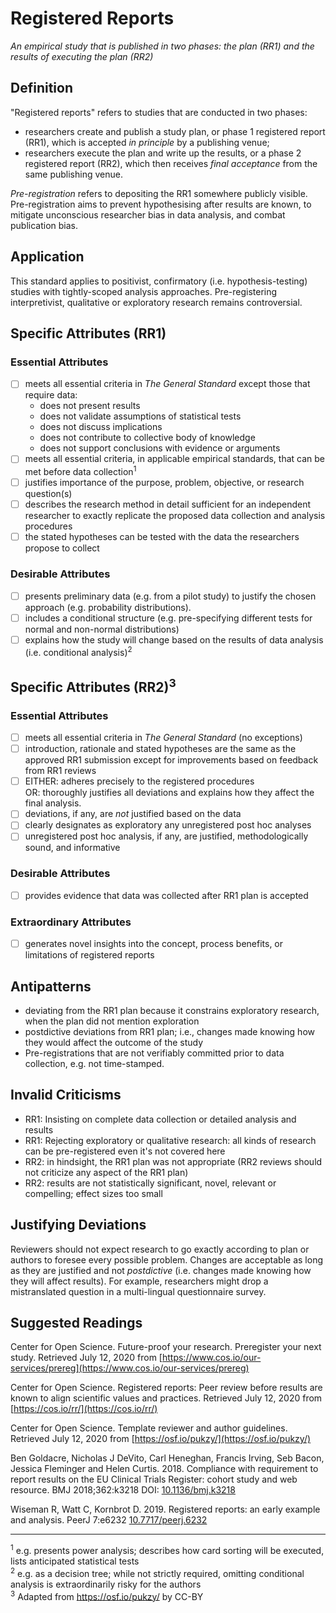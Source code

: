 # Registered Reports

_An empirical study that is published in two phases: the plan (RR1) and the results of executing the plan (RR2)_

## Definition

&quot;Registered reports&quot; refers to studies that are conducted in two phases:

- researchers create and publish a study plan, or phase 1 registered report (RR1), which is accepted _in principle_ by a publishing venue;
- researchers execute the plan and write up the results, or a phase 2 registered report (RR2), which then receives _final acceptance_ from the same publishing venue.

_Pre-registration_ refers to depositing the RR1 somewhere publicly visible. Pre-registration aims to prevent hypothesising after results are known, to mitigate unconscious researcher bias in data analysis, and combat publication bias.

## Application

This standard applies to positivist, confirmatory (i.e. hypothesis-testing) studies with tightly-scoped analysis approaches. Pre-registering interpretivist, qualitative or exploratory research remains controversial.

## Specific Attributes (RR1)

### Essential Attributes
- [ ] meets all essential criteria in _The General Standard_ except those that require data:
    - does not present results
    - does not validate assumptions of statistical tests
    - does not discuss implications
    - does not contribute to collective body of knowledge
    - does not support conclusions with evidence or arguments
- [ ] meets all essential criteria, in applicable empirical standards, that can be met before data collection<sup><a class="footnote footnote_ref">1</a></sup>
- [ ] justifies importance of the purpose, problem, objective, or research question(s)
- [ ] describes the research method in detail sufficient for an independent researcher to exactly replicate the proposed data collection and analysis procedures
- [ ] the stated hypotheses can be tested with the data the researchers propose to collect
  
### Desirable Attributes
- [ ] presents preliminary data (e.g. from a pilot study) to justify the chosen approach (e.g. probability distributions).
- [ ] includes a conditional structure (e.g. pre-specifying different tests for normal and non-normal distributions)
- [ ] explains how the study will change based on the results of data analysis (i.e. conditional analysis)<sup><a class="footnote footnote_ref">2</a></sup>

## Specific Attributes (RR2)<sup><a class="footnote footnote_ref">3</a></sup>
### Essential Attributes
- [ ] meets all essential criteria in _The General Standard_ (no exceptions)
- [ ] introduction, rationale and stated hypotheses are the same as the approved RR1 submission except for improvements based on feedback from RR1 reviews
- [ ] EITHER: adheres precisely to the registered procedures  
  OR: thoroughly justifies all deviations and explains how they affect the final analysis.  
- [ ] deviations, if any, are _not_ justified based on the data
- [ ] clearly designates as exploratory any unregistered post hoc analyses
- [ ] unregistered post hoc analysis, if any, are justified, methodologically sound, and informative
  
### Desirable Attributes
- [ ] provides evidence that data was collected after RR1 plan is accepted
 
### Extraordinary Attributes
- [ ] generates novel insights into the concept, process benefits, or limitations of registered reports

## Antipatterns

- deviating from the RR1 plan because it constrains exploratory research, when the plan did not mention exploration
- postdictive deviations from RR1 plan; i.e., changes made knowing how they would affect the outcome of the study
- Pre-registrations that are not verifiably committed prior to data collection, e.g. not time-stamped.

## Invalid Criticisms

- RR1: Insisting on complete data collection or detailed analysis and results
- RR1: Rejecting exploratory or qualitative research: all kinds of research can be pre-registered even it&#39;s not covered here
- RR2: in hindsight, the RR1 plan was not appropriate (RR2 reviews should not criticize any aspect of the RR1 plan)
- RR2: results are not statistically significant, novel, relevant or compelling; effect sizes too small

## Justifying Deviations

Reviewers should not expect research to go exactly according to plan or authors to foresee every possible problem. Changes are acceptable as long as they are justified and not _postdictive_ (i.e. changes made knowing how they will affect results). For example, researchers might drop a mistranslated question in a multi-lingual questionnaire survey.

## Suggested Readings

Center for Open Science. Future-proof your research. Preregister your next study. Retrieved July 12, 2020 from [https://www.cos.io/our-services/prereg](https://www.cos.io/our-services/prereg)

Center for Open Science. Registered reports: Peer review before results are known to align scientific values and practices. Retrieved July 12, 2020 from [https://cos.io/rr/](https://cos.io/rr/)

Center for Open Science. Template reviewer and author guidelines. Retrieved July 12, 2020 from [https://osf.io/pukzy/](https://osf.io/pukzy/)

Ben Goldacre, Nicholas J DeVito, Carl Heneghan, Francis Irving, Seb Bacon, Jessica Fleminger and Helen Curtis. 2018. Compliance with requirement to report results on the EU Clinical Trials Register: cohort study and web resource. BMJ 2018;362:k3218 DOI: [10.1136/bmj.k3218](https://doi.org/10.1136/bmj.k3218)

Wiseman R, Watt C, Kornbrot D. 2019. Registered reports: an early example and analysis. PeerJ 7:e6232 [10.7717/peerj.6232](https://doi.org/10.7717/peerj.6232)

---
<sup><a class="footnote footnote_text">1</a></sup> e.g. presents power analysis; describes how card sorting will be executed, lists anticipated statistical tests<br>
<sup><a class="footnote footnote_text">2</a></sup> e.g. as a decision tree; while not strictly required, omitting conditional analysis is extraordinarily risky for the authors<br>
<sup><a class="footnote footnote_text">3</a></sup> Adapted from https://osf.io/pukzy/ by CC-BY

